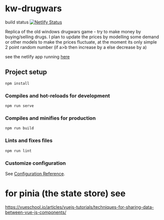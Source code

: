 # kw-drugwars
build status 
[![Netlify Status](https://api.netlify.com/api/v1/badges/7d0f0335-f7fe-4968-bad0-dafc28f000f1/deploy-status)](https://app.netlify.com/sites/kw-druugwars/deploys)


Replica of the old windows drugwars game - try to make money by buying/selling drugs.
I plan to update the prices by modelling some demand or other models to make the prices fluctuate, at the moment its only simple 2 point random number (if a>b then increase by a else decrease by a)

see the netlify app running [here](https://kw-druugwars.netlify.app/)

## Project setup

```
npm install
```

### Compiles and hot-reloads for development

```
npm run serve
```

### Compiles and minifies for production

```
npm run build
```

### Lints and fixes files

```
npm run lint
```

### Customize configuration

See [Configuration Reference](https://cli.vuejs.org/config/).

# for pinia (the state store) see

https://vueschool.io/articles/vuejs-tutorials/techniques-for-sharing-data-between-vue-js-components/
